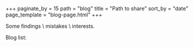 +++
paginate_by = 15
path = "blog"
title = "Path to share"
sort_by = "date"
page_template = "blog-page.html"
+++

Some findings \ mistakes \ interests.

Blog list:
